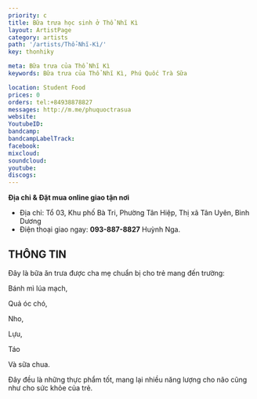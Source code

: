 ```yaml
---
priority: c 
title: Bữa trưa học sinh ở Thổ Nhĩ Kì 
layout: ArtistPage
category: artists
path: '/artists/Thổ-Nhĩ-Kì/'
key: thonhiky

meta: Bữa trưa của Thổ Nhĩ Kì 
keywords: Bữa trưa của Thổ Nhĩ Kì, Phú Quốc Trà Sữa

location: Student Food
prices: 0
orders: tel:+84938878827
messages: http://m.me/phuquoctrasua
website: 
YoutubeID: 
bandcamp: 
bandcampLabelTrack: 
facebook: 
mixcloud: 
soundcloud: 
youtube: 
discogs: 
---
```




**Địa chỉ & Đặt mua online giao tận nơi**

- Địa chỉ: Tổ 03, Khu phố Bà Tri, Phường Tân Hiệp, Thị xã Tân Uyên, Bình Dương
- Điện thoại giao ngay: **093-887-8827** Huỳnh Nga.

## THÔNG TIN

Đây là bữa ăn trưa được cha mẹ chuẩn bị cho trẻ mang đến trường:

Bánh mì lúa mạch, 

Quả óc chó, 

Nho, 

Lựu, 

Táo 

Và sữa chua. 

Đây đều là những thực phẩm tốt, mang lại nhiều năng lượng cho não cũng như cho sức khỏe của trẻ.